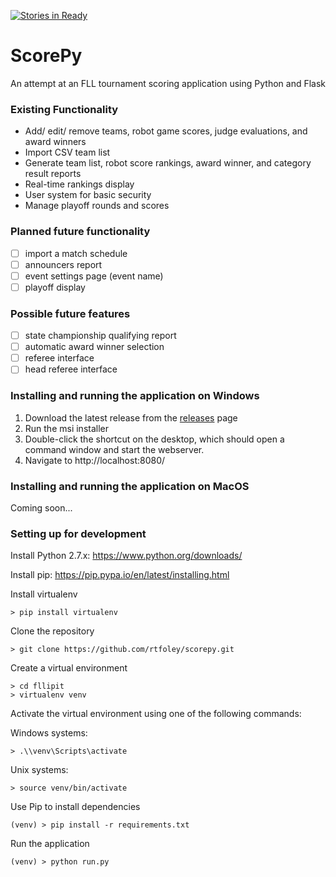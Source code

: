 [![Stories in Ready](https://badge.waffle.io/rtfoley/scorepy.png?label=ready&title=Ready)](https://waffle.io/rtfoley/scorepy)
# ScorePy
An attempt at an FLL tournament scoring application using Python and Flask

### Existing Functionality
- Add/ edit/ remove teams, robot game scores, judge evaluations, and award winners
- Import CSV team list
- Generate team list, robot score rankings, award winner, and category result reports
- Real-time rankings display
- User system for basic security
- Manage playoff rounds and scores

### Planned future functionality
- [ ] import a match schedule
- [ ] announcers report
- [ ] event settings page (event name)
- [ ] playoff display

### Possible future features
- [ ] state championship qualifying report
- [ ] automatic award winner selection
- [ ] referee interface
- [ ] head referee interface

### Installing and running the application on Windows
1. Download the latest release from the [releases](https://github.com/rtfoley/scorepy/releases) page
2. Run the msi installer
3. Double-click the shortcut on the desktop, which should open a command window and start the webserver.
4. Navigate to http://localhost:8080/

### Installing and running the application on MacOS
Coming soon...

### Setting up for development
Install Python 2.7.x: https://www.python.org/downloads/

Install pip: https://pip.pypa.io/en/latest/installing.html

Install virtualenv
```text
> pip install virtualenv
```

Clone the repository
```text
> git clone https://github.com/rtfoley/scorepy.git
```

Create a virtual environment
```text
> cd fllipit
> virtualenv venv
```
Activate the virtual environment using one of the following commands:

Windows systems:
```text
> .\\venv\Scripts\activate
```

Unix systems:
```text
> source venv/bin/activate
```

Use Pip to install dependencies
```text
(venv) > pip install -r requirements.txt
```

Run the application
```text
(venv) > python run.py
```
